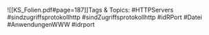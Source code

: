 
![[KS_Folien.pdf#page=187]]Tags & Topics:
   #HTTPServers
   #sindzugriffsprotokollhttp
   #sindZugriffsprotokollhttp
   #idRPort
   #Datei
   #AnwendungenWWW
   #idrport
